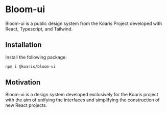 # Bloom-ui
Bloom-ui is a public design system from the Koaris Project developed with React, Typescript, and Tailwind.

## Installation
Install the following package:
```bash
npm i @koaris/bloom-ui
```

## Motivation
Bloom-ui is a design system developed exclusively for the Koaris project with the aim of unifying the interfaces and simplifying the construction of new React projects.